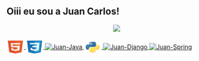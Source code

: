 ## Oiii eu sou a Juan Carlos!

<div align="center">
  <a href="https://github.com/juanccarlos"> 
  <img height="180em" src="https://github-readme-stats.vercel.app/api?username=juanccarlos&show_icons=true&theme=dark&include_all_commits=true&count_private=true"/>

</div>
<div style="display: inline_block"><br>        
  <img align="center" alt="Juan-HTML" height="30" width="40" src="https://raw.githubusercontent.com/devicons/devicon/master/icons/html5/html5-original.svg">
  <img align="center" alt="Juan-CSS" height="30" width="40" src="https://raw.githubusercontent.com/devicons/devicon/master/icons/css3/css3-original.svg">
  <img align="center" alt="Juan-Java" height="30" width="40" src="https://cdn.jsdelivr.net/gh/devicons/devicon/icons/java/java-original.svg" />        
  <img align="center" alt="Juan-Python" height="30" width="40" src="https://raw.githubusercontent.com/devicons/devicon/master/icons/python/python-original.svg">
  <img align="center" alt="Juan-Django" height="30" width="40"  src="https://cdn.jsdelivr.net/gh/devicons/devicon/icons/django/django-plain.svg" />
  <img align="center" alt="Juan-Spring" height="30" width="40" src="https://cdn.jsdelivr.net/gh/devicons/devicon/icons/spring/spring-original.svg" />
          
          
          
</div>
  
  ##
